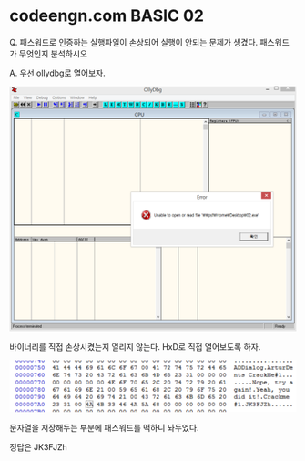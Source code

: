 # codeengn.com BASIC 02

Q. 패스워드로 인증하는 실행파일이 손상되어 실행이 안되는 문제가 생겼다. 패스워드가 무엇인지 분석하시오 



A. 우선 ollydbg로 열어보자.

![](./image/02_a.png)

바이너리를 직접 손상시켰는지 열리지 않는다. HxD로 직접 열어보도록 하자.

![](./image/02_b.png)

문자열을 저장해두는 부분에 패스워드를 떡하니 놔두었다.

정답은 JK3FJZh